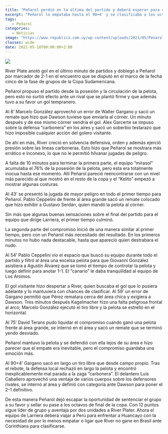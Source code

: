 ```yaml
---
title: "Peñarol perdió en la última del partido y deberá esperar para clasificar"
excerpt: "Peñarol lo empataba hasta el 90+4′ y se clasificaba a los octavos de final de la Copa Sudamericana, pero un error defensivo los obliga a buscar el resultado en Perú."
tags:
   - Peñarol
categories:
   - Noticias
image: "https://www.republica.com.uy/wp-content/uploads/2021/05/Penarol-6.jpg"
classes: wide
date: 2021-05-18T00:00:00+2:00
---
```



<img src="https://www.republica.com.uy/wp-content/uploads/2021/05/Penarol-6.jpg">


River Plate anotó gol en el último minuto de partidos y doblegó a Peñarol por marcador de 2-1 en el encuentro que se disputó en el marco de la fecha cinco de la fase de grupos de la Copa Sudamericana.


Peñarol propuso el partido desde la posesión y la circulación de la pelota, pero esto no surtió efecto ante un rival que se plantó firme y que además tuvo a su favor un gol tempranero.


Al 8’ Marcelo González aprovechó un error de Walter Gargano y sacó un remate que hizo que Dawson tuviese que enviarla al córner. Un minuto después y de ese mismo córner vendría el gol. Alex Garcerte se impuso sobre la defensa “carbonera” en los aires y sacó un soberbio testarazo que hizo imposible cualquier acción del golero visitante.


De ahí en más, River creció en solvencia defensiva, orden y además ejerció presión sobre las líneas carboneras. Esto hizo que Peñarol se mostrara más errático e inconexo, lo que no le permitió hilvanar jugadas de peligro.


A falta de 10 minutos para terminar la primera parte, el equipo “mirasol” acumulaba el 76% de la posesión de la pelota, pero esta era totalmente inocua hasta ese momento. Allí Peñarol pareció reencontrarse con un nivel más parecido al que mostró en el resto de la copa y el “Kelito” empezó a mostrar algunas costuras.


Al 43’ se presentó la jugada de mayor peligro en todo el primer tiempo para Peñarol. Pablo Ceppelini de frente al área grande sacó un remate colocado que hizo exhibir a Gustavo Serdán, quien mandó la pelota al córner.


Sin más que algunas buenas sensaciones sobre el final del partido para el equipo que dirige Larriera, el primer tiempo culminó.


La segunda parte del compromiso inició de una manera similar al primer tiempo, pero con un Peñarol más necesitado del resultado. En los primeros minutos no hubo nada destacable, hasta que apareció quien destrabara el nudo.


Al 54’ Pablo Ceppelini vio el espacio que buscó su equipo durante todo el partido y filtró al área una excelsa pelota para que Giovanni González asistiera a Agustín Álvarez que se tomó el tiempo de controlar la pelota y luego definir para anotar 1-1. El “canario” le daba tranquilidad al equipo de Los Aromos.


El gol visitante hizo despertar a River, quien buscaba el gol que lo pusiera adelante y lo mantuviera con chances de clasificar. Al 59’ un error de Gargano permitió que Pérez rematara cerca del área chica y exigiera a Dawson. Tres minutos después Kagelmacher hizo una falta peligrosa frontal al arco; Marcelo González ejecutó el tiro libre y la pelota se estrelló en el horizontal.


Al 75’ David Terans pudo liquidar el compromiso cuando ganó una pelota frente al área grande, se internó en el área y sacó un remate que se terminó yendo desviado.


Peñarol mantuvo la pelota y se defendió con ella lejos de su área e hizo parecer que el empate era inevitable, pero el compromiso guardaba una emoción más.


Al 90+4’ Gargano sacó en largo un tiro libre que desde campo propio. Tras el rebote, la defensa local rechazó en largo la pelota y encontró inexplicablemente mal parada a la zaga “carbonera”. El delantero Luis Caballero aprovechó una ventaja de varios cuerpos sobre los defensores  rivales, se internó al área y definió con categoría ante Dawson para poner el 2-1 definitivo.


De esta manera Peñarol dejó escapar la oportunidad de sentenciar el grupo a su favor y sellar su pase a los octavos de final de la copa. Con 12 puntos sigue líder de grupo y aventaja por dos unidades a River Plater. Ahora el equipo de Larriera deberá viajar a Perú para enfrentar a Huancayo con la necesidad de por lo menos empatar o ligar que River no gane en Brasil ante Corinthians para clasificarse.


